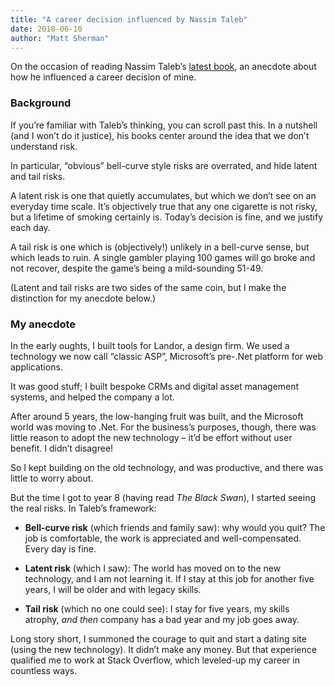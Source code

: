 ```yaml
---
title: "A career decision influenced by Nassim Taleb"
date: 2018-06-10
author: "Matt Sherman"
---
```


On the occasion of reading Nassim Taleb’s [latest book](https://www.amazon.com/Skin-Game-Hidden-Asymmetries-Daily/dp/042528462X/), an anecdote about how he influenced a career decision of mine.

### Background

If you’re familiar with Taleb’s thinking, you can scroll past this. In a nutshell (and I won’t do it justice), his books center around the idea that we don’t understand risk.

In particular, “obvious” bell-curve style risks are overrated, and hide latent and tail risks.

A latent risk is one that quietly accumulates, but which we don’t see on an everyday time scale. It’s objectively true that any one cigarette is not risky, but a lifetime of smoking certainly is. Today’s decision is fine, and we justify each day.

A tail risk is one which is (objectively!) unlikely in a bell-curve sense, but which leads to ruin. A single gambler playing 100 games will go broke and not recover, despite the game’s being a mild-sounding 51-49.

(Latent and tail risks are two sides of the same coin, but I make the distinction for my anecdote below.)

### My anecdote

In the early oughts, I built tools for Landor, a design firm. We used a technology we now call “classic ASP”, Microsoft’s pre-.Net platform for web applications.

It was good stuff; I built bespoke CRMs and digital asset management systems, and helped the company a lot.

After around 5 years, the low-hanging fruit was built, and the Microsoft world was moving to .Net. For the business’s purposes, though, there was little reason to adopt the new technology – it’d be effort without user benefit. I didn’t disagree!

So I kept building on the old technology, and was productive, and there was little to worry about.

But the time I got to year 8 (having read _The Black Swan_), I started seeing the real risks. In Taleb’s framework:

- **Bell-curve risk** (which friends and family saw): why would you quit? The job is comfortable, the work is appreciated and well-compensated. Every day is fine.

- **Latent risk** (which I saw): The world has moved on to the new technology, and I am not learning it. If I stay at this job for another five years, I will be older and with legacy skills.

- **Tail risk** (which no one could see): I stay for five years, my skills atrophy, _and then_ company has a bad year and my job goes away.

Long story short, I summoned the courage to quit and start a dating site (using the new technology). It didn’t make any money. But that experience qualified me to work at Stack Overflow, which leveled-up my career in countless ways.
